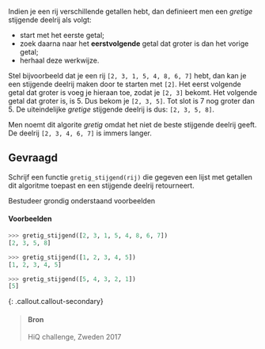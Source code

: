 Indien je een rij verschillende getallen hebt, dan definieert men een *gretige* stijgende deelrij als volgt:

- start met het eerste getal;
- zoek daarna naar het **eerstvolgende** getal dat groter is dan het vorige getal;
- herhaal deze werkwijze.

Stel bijvoorbeeld dat je een rij `[2, 3, 1, 5, 4, 8, 6, 7]` hebt, dan kan je een stijgende deelrij maken door te starten met `[2]`. Het eerst volgende getal dat groter is voeg je hieraan toe, zodat je `[2, 3]` bekomt. Het volgende getal dat groter is, is 5. Dus bekom je `[2, 3, 5]`. Tot slot is 7 nog groter dan 5. De uiteindelijke *gretige* stijgende deelrij is dus: `[2, 3, 5, 8]`.

Men noemt dit algorite *gretig* omdat het niet de beste stijgende deelrij geeft.  De deelrij `[2, 3, 4, 6, 7]` is immers langer.


## Gevraagd

Schrijf een functie `gretig_stijgend(rij)` die gegeven een lijst met getallen dit algoritme toepast en een stijgende deelrij retourneert.

Bestudeer grondig onderstaand voorbeelden

#### Voorbeelden

```python
>>> gretig_stijgend([2, 3, 1, 5, 4, 8, 6, 7])
[2, 3, 5, 8]
```

```python
>>> gretig_stijgend([1, 2, 3, 4, 5])
[1, 2, 3, 4, 5]
```

```python
>>> gretig_stijgend([5, 4, 3, 2, 1])
[5]
```

{: .callout.callout-secondary}
>#### Bron
> HiQ challenge, Zweden 2017